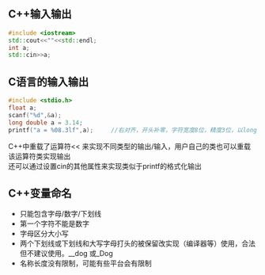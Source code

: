## C++输入输出
```C++
#include <iostream> 
std::cout<<""<<std::endl;
int a;
std::cin>>a;
```
## C语言的输入输出
```C++
#include <stdio.h>
float a;
scanf("%d",&a); 
long double a = 3.14;
printf("a = %08.3lf",a);     //右对齐，开头补零，字符宽度8位，精度3位，以long double型输出。
```
C++中重载了运算符<< 来实现不同类型的输出/输入，用户自己的类也可以重载该运算符类实现输出<br>
还可以通过设置cin的其他属性来实现类似于printf的格式化输出
## C++变量命名
* 只能包含字母/数字/下划线
* 第一个字符不能是数字
* 字母区分大小写
* 两个下划线或下划线和大写字母打头的被保留改实现（编译器等）使用，合法但不建议使用。__dog 或_Dog 
* 名称长度没有限制，可能有些平台会有限制


